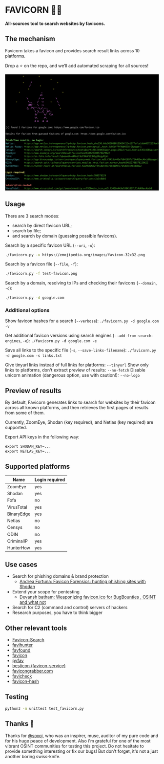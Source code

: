 # FAVICORN 💖🦄

**All-sources tool to search websites by favicons.**

## The mechanism

Favicorn takes a favicon and provides search result links across 10 platforms.

Drop a ⭐ on the repo, and we’ll add automated scraping for all sources!

![](screenshot.png)

## Usage

There are 3 search modes:
* search by direct favicon URL;
* search by file;
* and search by domain (guessing possible favicons).

Search by a specific favicon URL (`--uri`, `-u`):
```sh
./favicorn.py -u https://emojipedia.org/images/favicon-32x32.png
```

Search by a favicon file (`--file`, `-f`):
```sh
./favicorn.py -f test-favicon.png
```

Search by a domain, resolving to IPs and checking their favicons (`--domain`, `-d`):
```sh
./favicorn.py -d google.com
```

### Additional options

Show favicon hashes for a search (`--verbose`): `./favicorn.py -d google.com -v`

Get additional favicon versions using search engines (`--add-from-search-engines`, `-e`):
`./favicorn.py -d google.com -e`

Save all links to the specific file (`-s`, `--save-links-filename`): `./favicorn.py -d google.com -s links.txt`

Give tinyurl links instead of full links for platforms: `--tinyurl`
Show only links to platforms, don't extract preview of results: `--no-fetch`
Disable unicorn animation (dangerous option, use with caution!): `--no-logo`

## Preview of results

By default, Favicorn generates links to search for websites by their favicon
across all known platforms, and then retrieves the first pages of results from some of them.

Currently, ZoomEye, Shodan (key required), and Netlas (key required) are supported.

Export API keys in the following way:
```
export SHODAN_KEY=...
export NETLAS_KEY=...
```

## Supported platforms

| Name        | Login required |
|-------------|----------------|
| ZoomEye     | yes            |
| Shodan      | yes            |
| Fofa        | no             |
| VirusTotal  | yes            |
| BinaryEdge  | yes            |
| Netlas      | no             |
| Censys      | no             |
| ODIN        | no             |
| CriminalIP  | yes            |
| HunterHow   | yes            |

## Use cases

- Search for phishing domains & brand protection
    - [Andrea Fortuna: Favicon Forensics: hunting phishing sites with Shodan](https://andreafortuna.org/2024/09/18/unmasking-digital-deception-leveraging-shodan-and-favicon-hashes-to-detect-phishing-sites)
- Extend your scope for pentesting
   - [Devansh batham: Weaponizing favicon.ico for BugBounties , OSINT and what not](https://medium.com/@Asm0d3us/weaponizing-favicon-ico-for-bugbounties-osint-and-what-not-ace3c214e139)
- Search for C2 (command and control) servers of hackers
- Research purposes, you have to think bigger

## Other relevant tools

- [Favicon-Search](https://github.com/truda8/Favicon-Search)
- [favihunter](https://github.com/eremit4/favihunter)
- [favfound](https://github.com/elihypoo414/favfound)
- [favicon](https://github.com/scottwernervt/favicon)
- [pyfav](https://github.com/phillipsm/pyfav)
- [besticon (favicon-service)](https://github.com/mat/besticon/)
- [favicongrabber.com](https://github.com/antongunov/favicongrabber.com)
- [favicheck](https://github.com/szTheory/favicheck)
- [favicon-hash](https://favicon-hash.kmsec.uk/)

## Testing

```sh
python3 -m unittest test_favicorn.py
```

## Thanks :purple_heart:

Thanks for [@soxoj](https://github.com/soxoj), who was an inspirer, muse, auditor of my pure code and for his huge peace of development. Also i'm grateful for one of the most vibrant OSINT communities for testing this project. Do not hesitate to provide something interesting or fix our bugs! But don't forget, it's not a just another boring swiss-knife.

